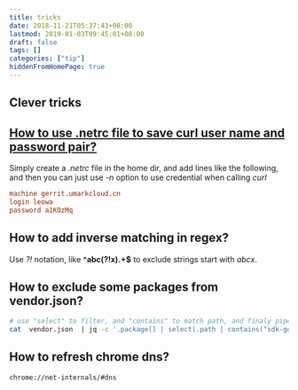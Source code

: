 ```yaml
---
title: tricks
date: 2018-11-21T05:37:43+08:00
lastmod: 2019-01-03T09:45:01+08:00
draft: false
tags: []
categories: ["tip"]
hiddenFromHomePage: true
---
```


## Clever tricks

## [How to use .netrc file to save curl user name and password pair?](https://ec.haxx.se/usingcurl-netrc.html)

Simply create a *.netrc* file in the home dir, and add lines like the following, and then you can just use *-n* option to use credential when calling *curl*

```ini
machine gerrit.umarkcloud.cn
login leowa
password a1KOzMq
```

## How to add inverse matching in regex?

Use *?!* notation, like **^abc(?!x).+$** to exclude strings start with *abcx*.

## How to exclude some packages from vendor.json?

```sh
# use "select" to filter, and "contains" to match path, and finaly piped to "not" to inverse
cat  vendor.json  | jq -c '.package[] | select(.path | contains("sdk-go") | not)'
```

## How to refresh chrome dns?

```
chrome://net-internals/#dns
```
